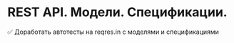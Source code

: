 # **REST API. Модели. Спецификации.**

✅ Доработать автотесты на reqres.in с моделями и спецификациями